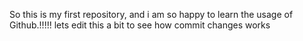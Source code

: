  So this is my first repository, 
 and i am so happy to learn the usage of Github.!!!!!
 lets edit this a bit to see how commit changes works
 
